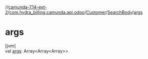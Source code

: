 //[camunda-7.14-ext-2](../../../../index.md)/[com.hydra_billing.camunda.api.odoo](../../index.md)/[Customer](../index.md)/[SearchBody](index.md)/[args](args.md)

# args

[jvm]\
val [args](args.md): Array<Array<Array<Any>>>
